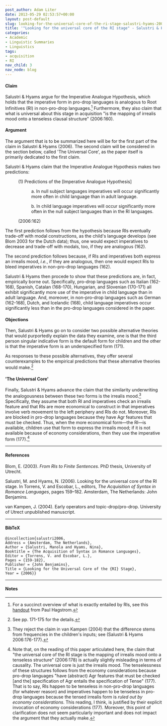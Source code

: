 ```yaml
---
post_author: Adam Liter
date: 2013-05-29 02:53:57+00:00
layout: post-default
slug: looking-for-the-universal-core-of-the-ri-stage-salustri-hyams-2006
title: '"Looking for the universal core of the RI stage" - Salustri & Hyams (2006)'
categories:
- Academic
- Linguistic Summaries
- Linguistics
tags:
- acquisition
- RI
nav_child: 3
nav_node: blog
---
```


#### Claim

Salustri & Hyams argue for the Imperative Analogue Hypothesis, which holds that the imperative form in pro-drop languages is analogous to Root Infinitives (RI) in non-pro-drop languages.[^1] Furthermore, they also claim that what is universal about this stage in acquisition "is the mapping of irrealis mood onto a tenseless clausal structure" (2006:160).

#### Argument

The argument that is to be summarized here will be for the first part of the claim in Salustri & Hyams (2006). The second claim will be considered in the section below, called 'The Universal Core', as the paper itself is primarily dedicated to the first claim.

Salustri & Hyams claim that the Imperative Analogue Hypothesis makes two predictions:

<p style="margin-left:3em">(1) Predictions of the [Imperative Analogue Hypothesis]</p>
<p style="margin-left:6em">a. In null subject languages imperatives will occur significantly more often in child language than in adult language.</p>
<p style="margin-left:6em">b. In child language imperatives will occur significantly more often in the null subject languages than in the RI languages.</p>
<p style="margin-left:3em">(2006:162)</p>

The first prediction follows from the hypothesis because RIs eventually trade-off with modal constructions, as the child's language develops (see Blom 2003 for the Dutch data); thus, one would expect imperatives to decrease and trade-off with modals, too, if they are analogous (162).

The second prediction follows because, if RIs and imperatives both express an irrealis mood, _i.e._, if they are analogous, then one would expect RIs to bleed imperatives in non-pro-drop languages (162).

Salustri & Hyams then procede to show that these predictions are, in fact, empirically borne out. Specifically, pro-drop languages such as Italian (162-168), Spanish, Catalan (168-170), Hungarian, and Slovenian (170-171) all exhibit significantly more use of the imperative in child language than in adult language. And, moreover, in non-pro-drop languages such as German (162-168), Dutch, and Icelandic (168), child language imperatives occur significantly less than in the pro-drop languages considered in the paper.

#### Objections

Then, Salustri & Hyams go on to consider two possible alternative theories that would purportedly explain the data they examine, one is that the third person singular indicative form is the default form for children and the other is that the imperative form is an underspecified form (171).

As responses to these possible alternatives, they offer several counterexamples to the empirical predictions that these alternative theories would make.[^2]

#### 'The Universal Core'

Finally, Salustri & Hyams advance the claim that the similarity underwriting the analogousness between these two forms is the irrealis mood.[^3] Specifically, they assume that both RI and imperatives check an irrealis feature and that RIs are more economical to construct in that imperatives involve verb movement to the left periphery and RIs do not. Moreover, RIs are blocked in pro-drop languages because they have Agr features that must be checked. Thus, when the more economical form&mdash;the RI&mdash;is available, children use that form to express the irrealis mood; if it is not available because of economy considerations, then they use the imperative form (177).[^4]

* * *

#### References

Blom, E. (2003). _From RIs to Finite Sentences_. PhD thesis, University of Utrecht.

Salustri, M. and Hyams, N. (2006). Looking for the universal core of the RI stage. In Torrens, V. and Escobar, L., editors, _The Acquisition of Syntax in Romance Languages_, pages 159–182. Amsterdam, The Netherlands: John Benjamins.

van Kampen, J. (2004). Early operators and topic-drop/pro-drop. University of Utrect unpublished manuscript.

* * *

#### BibTeX


    @incollection{salustri2006,
    Address = {Amsterdam, The Netherlands},
    Author = {Salustri, Manola and Hyams, Nina},
    Booktitle = {The Acquisition of Syntax in Romance Languages},
    Editor = {Torrens, V. and Escobar, L.},
    Pages = {159-182},
    Publisher = {John Benjamins},
    Title = {Looking for the Universal Core of the {RI} Stage},
    Year = {2006}}

* * *

#### Notes
	
[^1]: For a succinct overview of what is exactly entailed by RIs, see this [handout](http://ling-blogs.bu.edu/lx500a1s10/files/2010/01/lx500acqs10-02b-nrfs-handout.pdf) from Paul Hagstrom.

[^2]: See pp. 171-175 for the details.

[^3]: They reject the claim in van Kampen (2004) that the difference stems from frequencies in the children's inputs; see (Salustri & Hyams 2006:176-177).

[^4]: Note that, on the reading of this paper articulated here, the claim that "the universal core of the RI stage is the mapping of irrealis mood onto a tenseless structure" (2006:178) is actually slightly misleading in terms of causality. The universal core is just the irrealis mood. The tenselessness of these structures follows from the economy considerations because pro-drop languages "have (abstract) Agr features that must be checked [and the] specification of Agr entails the specification of Tense" (177). That is to say, RIs happen to be tenseless in non-pro-drop languages (for whatever reason) and imperatives happen to be tenseless in pro-drop languages because the tensed irrealis form is _ruled out by economy considerations_. This reading, I think, is justified by their explicit invocation of economy considerations (177). Moreover, this point of clarification does not seem particularly important and does not impact the argument that they actually make.